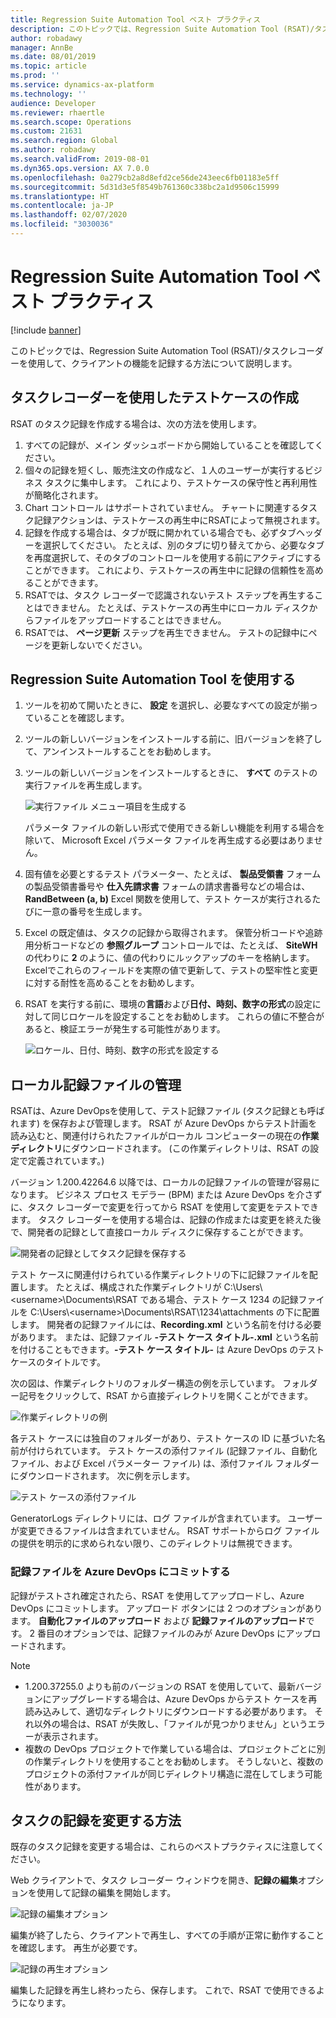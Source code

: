```yaml
---
title: Regression Suite Automation Tool ベスト プラクティス
description: このトピックでは、Regression Suite Automation Tool (RSAT)/タスクレコーダーを使用して、クライアントの機能を記録する方法について説明します。
author: robadawy
manager: AnnBe
ms.date: 08/01/2019
ms.topic: article
ms.prod: ''
ms.service: dynamics-ax-platform
ms.technology: ''
audience: Developer
ms.reviewer: rhaertle
ms.search.scope: Operations
ms.custom: 21631
ms.search.region: Global
ms.author: robadawy
ms.search.validFrom: 2019-08-01
ms.dyn365.ops.version: AX 7.0.0
ms.openlocfilehash: 0a279cb2a8d8efd2ce56de243eec6fb01183e5ff
ms.sourcegitcommit: 5d31d3e5f8549b761360c338bc2a1d9506c15999
ms.translationtype: HT
ms.contentlocale: ja-JP
ms.lasthandoff: 02/07/2020
ms.locfileid: "3030036"
---
```

# <a name="regression-suite-automation-tool-best-practices"></a>Regression Suite Automation Tool ベスト プラクティス

[!include [banner](../../includes/banner.md)]

このトピックでは、Regression Suite Automation Tool (RSAT)/タスクレコーダーを使用して、クライアントの機能を記録する方法について説明します。

## <a name="authoring-test-cases-using-the-task-recorder"></a>タスクレコーダーを使用したテストケースの作成

RSAT のタスク記録を作成する場合は、次の方法を使用します。

1. すべての記録が、メイン ダッシュボードから開始していることを確認してください。
2. 個々の記録を短くし、販売注文の作成など、１人のユーザーが実行するビジネス タスクに集中します。 これにより、テストケースの保守性と再利用性が簡略化されます。
3. Chart コントロール はサポートされていません。 チャートに関連するタスク記録アクションは、テストケースの再生中にRSATによって無視されます。
4. 記録を作成する場合は、タブが既に開かれている場合でも、必ずタブヘッダーを選択してください。 たとえば、別のタブに切り替えてから、必要なタブを再度選択して、そのタブのコントロールを使用する前にアクティブにすることができます。 これにより、テストケースの再生中に記録の信頼性を高めることができます。
5. RSATでは、タスク レコーダーで認識されないテスト ステップを再生することはできません。 たとえば、テストケースの再生中にローカル ディスクからファイルをアップロードすることはできません。
6. RSATでは、 **ページ更新** ステップを再生できません。 テストの記録中にページを更新しないでください。

## <a name="using-the-regression-suite-automation-tool"></a>Regression Suite Automation Tool を使用する 

1. ツールを初めて開いたときに、 **設定** を選択し、必要なすべての設定が揃っていることを確認します。 
2. ツールの新しいバージョンをインストールする前に、旧バージョンを終了して、アンインストールすることをお勧めします。 
3. ツールの新しいバージョンをインストールするときに、 **すべて** のテストの実行ファイルを再生成します。
 
    ![実行ファイル メニュー項目を生成する](media/generate-execution-files.png)

    パラメータ ファイルの新しい形式で使用できる新しい機能を利用する場合を除いて、 Microsoft Excel パラメータ ファイルを再生成する必要はありません。

4. 固有値を必要とするテスト パラメーター、たとえば、 **製品受領書** フォームの製品受領書番号や **仕入先請求書** フォームの請求書番号などの場合は、 **RandBetween (a, b)** Excel 関数を使用して、テスト ケースが実行されるたびに一意の番号を生成します。
5. Excel の既定値は、タスクの記録から取得されます。 保管分析コードや追跡用分析コードなどの **参照グループ** コントロールでは、たとえば、 **SiteWH** の代わりに **2** のように、値の代わりにルックアップのキーを格納します。 Excelでこれらのフィールドを実際の値で更新して、テストの堅牢性と変更に対する耐性を高めることをお勧めします。
6. RSAT を実行する前に、環境の**言語**および**日付、時刻、数字の形式**の設定に対して同じロケールを設定することをお勧めします。 これらの値に不整合があると、検証エラーが発生する可能性があります。

    ![ロケール、日付、時刻、数字の形式を設定する](media/locale.png)

## <a name="management-of-local-recording-files"></a>ローカル記録ファイルの管理

RSATは、Azure DevOpsを使用して、テスト記録ファイル (タスク記録とも呼ばれます) を保存および管理します。 RSAT が Azure DevOps からテスト計画を読み込むと、関連付けられたファイルがローカル コンピューターの現在の**作業ディレクトリ**にダウンロードされます。 (この作業ディレクトリは、RSAT の設定で定義されています。)

バージョン 1.200.42264.6 以降では、ローカルの記録ファイルの管理が容易になります。 ビジネス プロセス モデラー (BPM) または Azure DevOps を介さずに、タスク レコーダーで変更を行ってから RSAT を使用して変更をテストできます。 タスク レコーダーを使用する場合は、記録の作成または変更を終えた後で、開発者の記録として直接ローカル ディスクに保存することができます。

![開発者の記録としてタスク記録を保存する](media/rsat-save-as-developer-recording.png)

テスト ケースに関連付けられている作業ディレクトリの下に記録ファイルを配置します。 たとえば、構成された作業ディレクトリが C:\\Users\\\<username\>\\Documents\\RSAT である場合、テスト ケース 1234 の記録ファイルを C:\\Users\\\<username\>\\Documents\\RSAT\\1234\\attachments の下に配置します。 開発者の記録ファイルには、**Recording.xml** という名前を付ける必要があります。 または、記録ファイル **-テスト ケース タイトル-.xml** という名前を付けることもできます。**-テスト ケース タイトル-** は Azure DevOps のテスト ケースのタイトルです。

次の図は、作業ディレクトリのフォルダー構造の例を示しています。 フォルダー記号をクリックして、RSAT から直接ディレクトリを開くことができます。

![作業ディレクトリの例](media/rsat-working-directory-example.png)

各テスト ケースには独自のフォルダーがあり、テスト ケースの ID に基づいた名前が付けられています。 テスト ケースの添付ファイル (記録ファイル、自動化ファイル、および Excel パラメーター ファイル) は、添付ファイル フォルダーにダウンロードされます。 次に例を示します。

![テスト ケースの添付ファイル](media/rsat-test-case-attachments.png)

GeneratorLogs ディレクトリには、ログ ファイルが含まれています。 ユーザーが変更できるファイルは含まれていません。 RSAT サポートからログ ファイルの提供を明示的に求められない限り、このディレクトリは無視できます。

### <a name="commit-a-recording-file-to-azure-devops"></a>記録ファイルを Azure DevOps にコミットする

記録がテストされ確定されたら、RSAT を使用してアップロードし、Azure DevOps にコミットします。 アップロード ボタンには 2 つのオプションがあります。 **自動化ファイルのアップロード** および **記録ファイルのアップロード**です。 2 番目のオプションでは、記録ファイルのみが Azure DevOps にアップロードされます。

> [!NOTE]
> - 1.200.37255.0 よりも前のバージョンの RSAT を使用していて、最新バージョンにアップグレードする場合は、Azure DevOps からテスト ケースを再読み込みして、適切なディレクトリにダウンロードする必要があります。 それ以外の場合は、RSAT が失敗し、「ファイルが見つかりません」というエラーが表示されます。
> - 複数の DevOps プロジェクトで作業している場合は、プロジェクトごとに別の作業ディレクトリを使用することをお勧めします。 そうしないと、複数のプロジェクトの添付ファイルが同じディレクトリ構造に混在してしまう可能性があります。

## <a name="how-to-modify-a-task-recording"></a>タスクの記録を変更する方法

既存のタスク記録を変更する場合は、これらのベストプラクティスに注意してください。 

Web クライアントで、タスク レコーダー ウィンドウを開き、**記録の編集**オプションを使用して記録の編集を開始します。

![記録の編集オプション](media/edit-recording.png)

編集が終了したら、クライアントで再生し、すべての手順が正常に動作することを確認します。 再生が必要です。

![記録の再生オプション](media/playback-recording.png)
 
編集した記録を再生し終わったら、保存します。 これで、RSAT で使用できるようになります。

